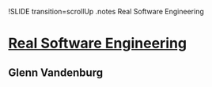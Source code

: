 !SLIDE transition=scrollUp
.notes Real Software Engineering

# [Real Software Engineering](http://speakerrate.com/talks/4407-keynote)
## Glenn Vandenburg

